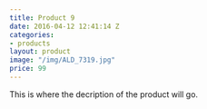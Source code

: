 ```yaml
---
title: Product 9
date: 2016-04-12 12:41:14 Z
categories:
- products
layout: product
image: "/img/ALD_7319.jpg"
price: 99
---
```


This is where the decription of the product will go.
